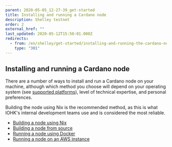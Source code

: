 ```yaml
---
parent: 2020-05-05_12-27-39_get-started
title: Installing and running a Cardano node
description: Shelley testnet
order: 2
external_href: ""
last_updated: 2020-05-12T15:50:01.000Z
redirects:
  - from: /en/shelley/get-started/installing-and-running-the-cardano-node/
    type: "301"
---
```

## Installing and running a Cardano node

There are a number of ways to install and run a Cardano node on your machine, although which method you choose will depend on your operating system (see [supported platforms](/cardano/about/supported-platforms/)), level of technical expertise, and personal preferences.

Building the node using Nix is the recommended method, as this is what IOHK's internal development teams use and is considered the most reliable.

- [Building a node using Nix](/testnets/cardano/get-started/installing-and-running-the-cardano-node/building-the-node-using-nix/)
- [Building a node from source](/testnets/cardano/get-started/installing-and-running-the-cardano-node/building-the-node-from-source/)
- [Running a node using Docker](/testnets/cardano/get-started/installing-and-running-the-cardano-node/running-the-node-using-docker/)
- [Running a node on an AWS instance](/testnets/cardano/get-started/installing-and-running-the-cardano-node/running-the-node-on-an-aws-instance/)
